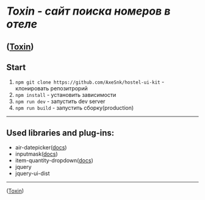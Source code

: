 # _Toxin - сайт поиска номеров в отеле_
([Toxin](https://axesnk.github.io/hostel-ui-kit/))
---

## Start

1. `npm git clone https://github.com/AxeSnk/hostel-ui-kit` - клонировать репозитрорий
2. `npm install` - установить зависимости
3. `npm run dev` - запустить dev server
4. `npm run build` - запустить сборку(production)

---

## Used libraries and plug-ins:

- air-datepicker([docs](http://t1m0n.name/air-datepicker/docs/index-ru.html))
- inputmask([docs](https://github.com/RobinHerbots/Inputmask))
- item-quantity-dropdown([docs](https://github.com/reservamos/item-quantity-dropdown#readme))
- jquery
- jquery-ui-dist

---

([Toxin](https://axesnk.github.io/hostel-ui-kit/))
